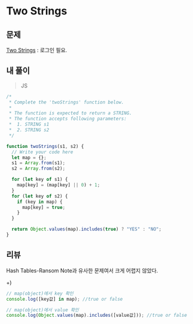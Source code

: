 # Two Strings

## 문제

[Two Strings](https://www.hackerrank.com/challenges/two-strings/problem?h_l=interview&playlist_slugs%5B%5D=interview-preparation-kit&playlist_slugs%5B%5D=dictionaries-hashmaps) : 로그인 필요.

## 내 풀이

> JS

```js
/*
 * Complete the 'twoStrings' function below.
 *
 * The function is expected to return a STRING.
 * The function accepts following parameters:
 *  1. STRING s1
 *  2. STRING s2
 */

function twoStrings(s1, s2) {
  // Write your code here
  let map = {};
  s1 = Array.from(s1);
  s2 = Array.from(s2);

  for (let key of s1) {
    map[key] = (map[key] || 0) + 1;
  }
  for (let key of s2) {
    if (key in map) {
      map[key] = true;
    }
  }

  return Object.values(map).includes(true) ? "YES" : "NO";
}
```

## 리뷰

Hash Tables-Ransom Note과 유사한 문제여서 크게 어렵지 않았다.

+)

```js
// map(object)에서 key 확인
console.log([key값] in map); //true or false

// map(object)에서 value 확인
console.log(Object.values(map).includes([value값])); //true or false
```
